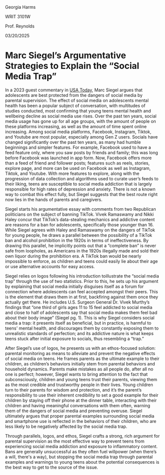 Georgia Harms

WRIT 3101W

Prof. Reynolds

03/20/2025

# Marc Siegel’s Argumentative Strategies to Explain the “Social Media Trap”

In a 2023 guest commentary in [USA Today](link.gale.com/apps/doc/A767713775/OVIC?u=umn_wilson&sid=bookmark-OVIC&xid=1409a7e8), Marc Siegel argues that adolescents are best protected from the dangers of social media by parental supervision. 
The effect of social media on adolescents mental health has been a popular subject of conversation, with multitudes of studies conducted, most confirming that young 
teens mental health and wellbeing decline as social media use rises. Over the past ten years, social media usage has gone up for all age groups, with the amount of 
people on these platforms increasing, as well as the amount of time spent online increasing. Among social media platforms, Facebook, Instagram, Tiktok, and Youtube 
are most popular, especially among Gen Z users. Socials have changed significantly over the past ten years, as many had humble beginnings and simpler features.
For example, Facebook used to have a feed feature only, where you saw posts by friends and family; this was long before Facebook was launched in app form. 
Now, Facebook offers more than a feed of friend and follower posts; features such as reels, stories, explore page, and more can be used on Facebook as well as 
Instagram, Tiktok, and Youtube. With more features to explore, along with the progression of data collection and algorithms used to curate user’s feeds to their
liking, teens are susceptible to social media addiction that is largely responsible for high rates of depression and anxiety. There is not a known way to combat this 
effect fully, but Siegel suggests that the best route right now lies in the hands of parents and caregivers.

Siegel starts his argumentative essay with comments from two Republican politicians on the subject of banning TikTok. Vivek Ramaswamy and Nikki Haley concur that 
TikTok’s data-stealing mechanics and addictive content are reasons for a ban for adolescents, specifically those younger than 16. While Siegel agrees with Haley and 
Ramaswamy on the dangers of TikTok for young people, he draws a parallel between the possibility of a TikTok ban and alcohol prohibition in the 1920s in terms of ineffectiveness. 
By drawing this parallel, he implicitly points out that a “complete ban” is never safe from loopholes, as Americans in the 1920s illegally made and sold their own liquor
during the prohibition era. A TikTok ban would be nearly impossible to enforce, as children and teens could easily lie about their age or use alternative accounts for easy access.

Siegel relies on logos following his introduction toillustrate the “social media trap” through the use of two statistics. 
Prior to this, he sets up his argument by explaining that social media initially disguises itself as a forum for connection where 
adolescents can feel accepted amongst their peers. This is the element that draws them in at first, backfiring against them once they actually get there. 
He includes U.S. Surgeon General Dr. Vivek Murthy’s findings that “one third of girls ages 11 to 15 feel addicted to social media and close to half of adolescents say 
that social media makes them feel bad about their body image” (Siegel pg. 1). This is why Siegel considers social media a trap: it presents itself as beneficial,
but in practice, is harmful to teens' mental health, and discourages them by constantly exposing them to unrealistic standards of perfection; 
and its addictive nature is what keeps teens stuck after initial exposure to socials, thus resembling a “trap.”

After Siegel’s use of logos, he presents us with an ethos-focused solution: parental monitoring as means to alleviate and prevent the negative effects 
of social media on teens. He frames parents as the ultimate example to their children, as children’s behaviors initially stem from parental behaviors and household dynamics.
Parents make mistakes as all people do, after all no one is perfect; however, Siegel wants to bring attention to the fact that subconsciously, children and young teens 
trust their parents, viewing them as the most credible and trustworthy people in their lives. Young children turn to their parents for wisdom and protection, 
and it’s the parent’s responsibility to use their inherent credibility to set a good example for their children by staying off their phone at the dinner table,
interacting with their children and having meaningful conversations with them often, warning them of the dangers of social media and preventing overuse. 
Siegel ultimately argues that proper parental examples surrounding social media and smartphone use is reflected in the behaviors of their children,
who are less likely to be negatively affected by the social media trap. 

Through parallels, logos, and ethos, Siegel crafts a strong, rich argument for parental supervision as the most effective way to prevent teens 
from experiencing social media addiction and exposure to inflammatory content. Bans are generally unsuccessful as they often fuel willpower 
(when there’s a will, there's a way), but stopping the social media trap through parental examples and warnings to young teens about the potential consequences 
is the best way to get to the source of the issue.
